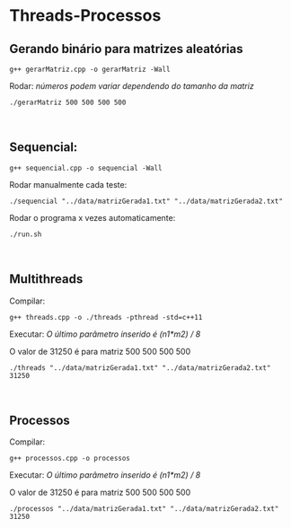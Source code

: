 # Threads-Processos

## Gerando binário para matrizes aleatórias
```
g++ gerarMatriz.cpp -o gerarMatriz -Wall  
```
Rodar: _números podem variar dependendo do tamanho da matriz_
```
./gerarMatriz 500 500 500 500
```
<br>

## Sequencial:
```
g++ sequencial.cpp -o sequencial -Wall
```

Rodar manualmente cada teste:
```
./sequencial "../data/matrizGerada1.txt" "../data/matrizGerada2.txt"
```

Rodar o programa x vezes automaticamente:
```
./run.sh
```
<br>

## Multithreads
Compilar: 
```
g++ threads.cpp -o ./threads -pthread -std=c++11
```
Executar:
_O último parâmetro inserido é (n1*m2) / 8_ 

O valor de 31250 é para matriz 500 500 500 500
```
./threads "../data/matrizGerada1.txt" "../data/matrizGerada2.txt" 31250
```
<br>

## Processos
Compilar:
```
g++ processos.cpp -o processos
```
Executar:
_O último parâmetro inserido é (n1*m2) / 8_

O valor de 31250 é para matriz 500 500 500 500
```
./processos "../data/matrizGerada1.txt" "../data/matrizGerada2.txt" 31250
```
